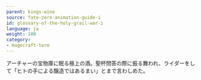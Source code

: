 ```yaml
---
parent: kings-wine
source: fate-zero-animation-guide-i
id: glossary-of-the-holy-grail-war-i
language: ja
weight: 100
category:
- magecraft-term
---
```


アーチャーの宝物庫に眠る極上の酒。聖杯問答の際に振る舞われ、ライダーをして「ヒトの手による醸造ではあるまい」とまで言わしめた。
